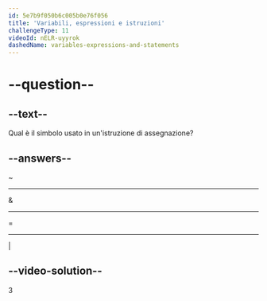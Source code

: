 ```yaml
---
id: 5e7b9f050b6c005b0e76f056
title: 'Variabili, espressioni e istruzioni'
challengeType: 11
videoId: nELR-uyyrok
dashedName: variables-expressions-and-statements
---
```


# --question--

## --text--

Qual è il simbolo usato in un'istruzione di assegnazione?

## --answers--

~

---

&

---

=

---

\|

## --video-solution--

3

